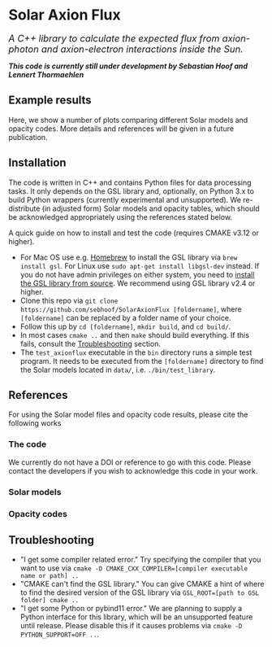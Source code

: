 # Solar Axion Flux

<em><font size="4">A C++ library to calculate the expected flux from axion-photon and axion-electron interactions inside the Sun.</font></em>

_**This code is currently still under development by Sebastian Hoof and Lennert Thormaehlen**_

## Example results

Here, we show a number of plots comparing different Solar models and opacity codes. More details and references will be given in a future publication.

## Installation

The code is written in C++ and contains Python files for data processing tasks. It only depends on the GSL library and, optionally, on Python 3.x to build Python wrappers (currently experimental and unsupported). We re-distribute (in adjusted form) Solar models and opacity tables, which should be acknowledged appropriately using the references stated below.

A quick guide on how to install and test the code (requires CMAKE v3.12 or higher).
* For Mac OS use e.g. [Homebrew](https://brew.sh) to install the GSL library via `brew install gsl`. For Linux use `sudo apt-get install libgsl-dev` instead. If you do not have admin privileges on either system, you need to [install the GSL library from source](https://www.gnu.org/software/gsl/). We recommend using GSL library v2.4 or higher.
* Clone this repo via `git clone https://github.com/sebhoof/SolarAxionFlux [foldername]`, where `[foldername]` can be replaced by a folder name of your choice.
* Follow this up by `cd [foldername]`, `mkdir build`, and `cd build/`.
* In most cases `cmake ..` and then `make` should build everything. If this fails, consult the [Troubleshooting](#troubleshooting) section.
* The `test_axionflux` executable in the `bin` directory runs a simple test program. It needs to be executed from the `[foldername]` directory to find the Solar models located in `data/`, i.e. `./bin/test_library`.

## References

For using the Solar model files and opacity code results, please cite the following works

### The code

We currently do not have a DOI or reference to go with this code. Please contact the developers if you wish to acknowledge this code in your work.

### Solar models

### Opacity codes

## Troubleshooting
* "I get some compiler related error." Try specifying the compiler that you want to use via `cmake -D CMAKE_CXX_COMPILER=[compiler executable name or path] ..`
* "CMAKE can't find the GSL library." You can give CMAKE a hint of where to find the desired version of the GSL library via `GSL_ROOT=[path to GSL folder] cmake ..`
* "I get some Python or pybind11 error." We are planning to supply a Python interface for this library, which will be an unsupported feature until release. Please disable this if it causes problems via `cmake -D PYTHON_SUPPORT=OFF ..`.
